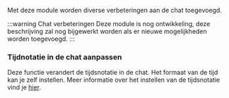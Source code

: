 Met deze module worden diverse verbeteringen aan de chat toegevoegd.

:::warning Chat verbeteringen
Deze module is nog ontwikkeling, deze beschrijving zal nog bijgewerkt worden als er nieuwe mogelijkheden worden toegevoegd. 
:::

### Tijdnotatie in de chat aanpassen
Deze functie verandert de tijdsnotatie in de chat. Het formaat van de tijd kan je zelf instellen. 
Meer informatie over het instellen van de tijdsnotatie vind je [hier](clock.md#configuratie). 